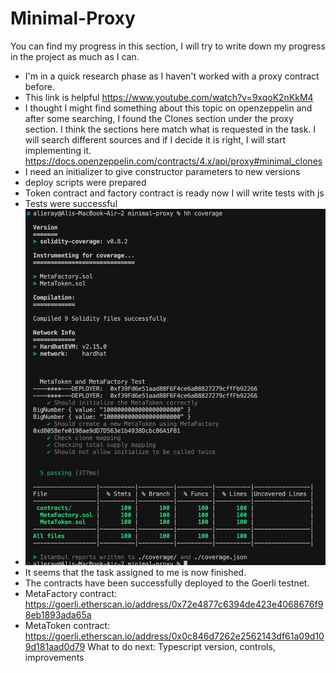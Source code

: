 # Minimal-Proxy

You can find my progress in this section, I will try to write down my progress in the project as much as I can.

* I'm in a quick research phase as I haven't worked with a proxy contract before.
* This link is helpful https://www.youtube.com/watch?v=9xqoK2nKkM4
* I thought I might find something about this topic on openzeppelin and after some searching, I found the Clones section under the proxy section. I think the sections here match what is requested in the task. I will search different sources and if I decide it is right, I will start implementing it. https://docs.openzeppelin.com/contracts/4.x/api/proxy#minimal_clones
* I need an initializer to give constructor parameters to new versions
* deploy scripts were prepared
* Token contract and factory contract is ready now I will write tests with js
* Tests were successful
* ![Alt text](image.png)
* It seems that the task assigned to me is now finished.
* The contracts have been successfully deployed to the Goerli testnet.
* MetaFactory contract: https://goerli.etherscan.io/address/0x72e4877c6394de423e4068676f98eb1893ada65a
* MetaToken contract: https://goerli.etherscan.io/address/0x0c846d7262e2562143df61a09d109d181aad0d79 
What to do next: Typescript version, controls, improvements 